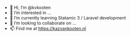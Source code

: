 - 👋 Hi, I’m @kvkooten
- 👀 I’m interested in ...
- 🌱 I’m currently learning Statamic 3 / Laravel development
- 💞️ I’m looking to collaborate on ...
- 📫 Find me at https://kazvankooten.nl

<!---
kvkooten/kvkooten is a ✨ special ✨ repository because its `README.md` (this file) appears on your GitHub profile.
You can click the Preview link to take a look at your changes.
--->

